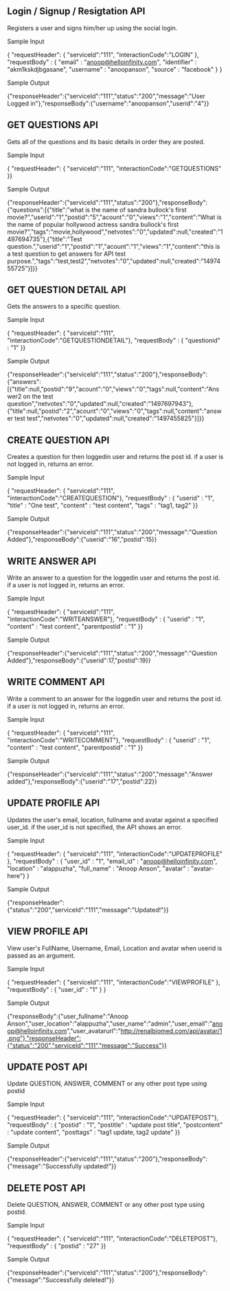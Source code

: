 Login / Signup / Resigtation API
---------------------------------

Registers a user and signs him/her up using the social login.

Sample Input

{ "requestHeader": { "serviceId":"111", "interactionCode":"LOGIN" }, "requestBody" : { "email" : "anoop@helloinfinity.com", "identifier" : "akm1kskdjbgasane", "username" : "anoopanson", "source" : "facebook" } }

Sample Output

{"responseHeader":{"serviceId":"111","status":"200","message":"User Logged in"},"responseBody":{"username":"anoopanson","userid":"4"}}


GET QUESTIONS API
------------------

Gets all of the questions and its basic details in order they are posted.

Sample Input

{ "requestHeader": { "serviceId":"111", "interactionCode":"GETQUESTIONS" }}

Sample Output

{"responseHeader":{"serviceId":"111","status":"200"},"responseBody":{"questions":[{"title":"what is the name of sandra bullock's first movie?","userid":"1","postid":"5","acount":"0","views":"1","content":"What is the name of popular hollywood actress sandra bullock's first movie?","tags":"movie,hollywood","netvotes":"0","updated":null,"created":"1497694735"},{"title":"Test question.","userid":"1","postid":"1","acount":"1","views":"1","content":"this is a test question to get answers for API test purpose.","tags":"test,test2","netvotes":"0","updated":null,"created":"1497455725"}]}}


GET QUESTION DETAIL API
-----------------------

Gets the answers to a specific question.

Sample Input

{ "requestHeader": { "serviceId":"111", "interactionCode":"GETQUESTIONDETAIL"}, "requestBody" : { "questionid" : "1" }}

Sample Output

{"responseHeader":{"serviceId":"111","status":"200"},"responseBody":{"answers":[{"title":null,"postid":"9","acount":"0","views":"0","tags":null,"content":"Answer2 on the test question","netvotes":"0","updated":null,"created":"1497697943"},{"title":null,"postid":"2","acount":"0","views":"0","tags":null,"content":"answer test test","netvotes":"0","updated":null,"created":"1497455825"}]}}


CREATE QUESTION API
--------------------

Creates a question for then loggedin user and returns the post id. if a user is not logged in, returns an error.

Sample Input

{ "requestHeader": { "serviceId":"111", "interactionCode":"CREATEQUESTION"}, "requestBody" : { "userid" : "1", "title" : "One test", "content" : "test content", "tags" : "tag1, tag2" }}

Sample Output

{"responseHeader":{"serviceId":"111","status":"200","message":"Question Added"},"responseBody":{"userid":"16","postid":15}}

WRITE ANSWER API
-----------------

Write an answer to a question for the loggedin user and returns the post id. if a user is not logged in, returns an error.

Sample Input

{ "requestHeader": { "serviceId":"111", "interactionCode":"WRITEANSWER"}, "requestBody" : { "userid" : "1", "content" : "test content", "parentpostid" : "1" }}

Sample Output

{"responseHeader":{"serviceId":"111","status":"200","message":"Question Added"},"responseBody":{"userid":17,"postid":19}}

WRITE COMMENT API
------------------

Write a comment to an answer for the loggedin user and returns the post id. if a user is not logged in, returns an error.

Sample Input

{ "requestHeader": { "serviceId":"111", "interactionCode":"WRITECOMMENT"}, "requestBody" : { "userid" : "1", "content" : "test content", "parentpostid" : "1" }}

Sample Output

{"responseHeader":{"serviceId":"111","status":"200","message":"Answer added"},"responseBody":{"userid":"17","postid":22}}

UPDATE PROFILE API
--------------------

Updates the user's email, location, fullname and avatar against a specified user_id. if the user_id is not specified, the API shows an error.

Sample Input

{ "requestHeader": { "serviceId":"111", "interactionCode":"UPDATEPROFILE" }, "requestBody" : { "user_id" : "1", "email_id" : "anoop@helloinfinity.com", "location" : "alappuzha", "full_name" : "Anoop Anson", "avatar" : "avatar-here"} }

Sample Output

{"responseHeader":{"status":"200","serviceId":"111","message":"Updated!"}}


VIEW PROFILE API
-----------------

View user's FullName, Username, Email, Location and avatar when userid is passed as an argument.

Sample Input

{ "requestHeader": { "serviceId":"111", "interactionCode":"VIEWPROFILE" }, "requestBody" : { "user_id" : "1" } }

Sample Output

{"responseBody":{"user_fullname":"Anoop Anson","user_location":"alappuzha","user_name":"admin","user_email":"anoop@helloinfinity.com","user_avatarurl":"http://renalbiomed.com/api/avatar/1.png"},"responseHeader":{"status":"200","serviceId":"111","message":"Success"}}


UPDATE POST API
-----------------
Update QUESTION, ANSWER, COMMENT or any other post type using postid

Sample Input

{ "requestHeader": { "serviceId":"111", "interactionCode":"UPDATEPOST"}, "requestBody" : { "postid" : "1", "postitle" : "update post title", "postcontent" : "update content", "posttags" : "tag1 update, tag2 update" }}

Sample Output

{"responseHeader":{"serviceId":"111","status":"200"},"responseBody":{"message":"Successfully updated!"}}


DELETE POST API
----------------
Delete QUESTION, ANSWER, COMMENT or any other post type using postid.

Sample Input

{ "requestHeader": { "serviceId":"111", "interactionCode":"DELETEPOST"}, "requestBody" : { "postid" : "27" }}

Sample Output

{"responseHeader":{"serviceId":"111","status":"200"},"responseBody":{"message":"Successfully deleted!"}}